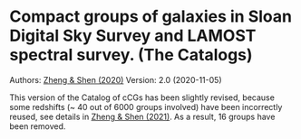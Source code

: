 # Compact groups of galaxies in Sloan Digital Sky Survey and LAMOST spectral survey. (The Catalogs)

Authors: [Zheng & Shen (2020)](https://ui.adsabs.harvard.edu/abs/2020ApJS..246...12Z/abstract)
Version: 2.0 (2020-11-05)

This version of the Catalog of cCGs has been slightly revised, because some redshifts (~ 40 out of 6000 groups involved) have been incorrectly reused, see details in [Zheng & Shen (2021)](https://ui.adsabs.harvard.edu/abs/2021ApJ...911..105Z/abstract). As a result, 16 groups have been removed.

